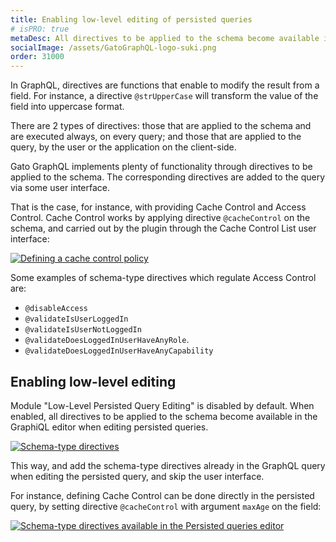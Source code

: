 ```yaml
---
title: Enabling low-level editing of persisted queries
# isPRO: true
metaDesc: All directives to be applied to the schema become available in the GraphiQL editor when editing persisted queries.
socialImage: /assets/GatoGraphQL-logo-suki.png
order: 31000
---
```


In GraphQL, directives are functions that enable to modify the result from a field. For instance, a directive `@strUpperCase` will transform the value of the field into uppercase format.

There are 2 types of directives: those that are applied to the schema and are executed always, on every query; and those that are applied to the query, by the user or the application on the client-side.

Gato GraphQL implements plenty of functionality through directives to be applied to the schema. The corresponding directives are added to the query via some user interface.

That is the case, for instance, with providing Cache Control and Access Control. Cache Control works by applying directive `@cacheControl` on the schema, and carried out by the plugin through the Cache Control List user interface:

<a href="/assets/guides/upstream-pro/cache-control.gif" target="_blank">![Defining a cache control policy](/assets/guides/upstream-pro/cache-control.gif "Defining a cache control policy")</a>

Some examples of schema-type directives which regulate Access Control are:

- `@disableAccess`
- `@validateIsUserLoggedIn`
- `@validateIsUserNotLoggedIn`
- `@validateDoesLoggedInUserHaveAnyRole`.
- `@validateDoesLoggedInUserHaveAnyCapability`

## Enabling low-level editing

Module "Low-Level Persisted Query Editing" is disabled by default. When enabled, all directives to be applied to the schema become available in the GraphiQL editor when editing persisted queries.

<a href="/assets/guides/upstream-pro/schema-type-directives.gif" target="_blank">![Schema-type directives](/assets/guides/upstream-pro/schema-type-directives.gif "Schema-type directives")</a>

This way, and add the schema-type directives already in the GraphQL query when editing the persisted query, and skip the user interface.

For instance, defining Cache Control can be done directly in the persisted query, by setting directive `@cacheControl` with argument `maxAge` on the field:

<a href="/assets/guides/upstream-pro/low-level-persisted-query-editing.png" target="_blank">![Schema-type directives available in the Persisted queries editor](/assets/guides/upstream-pro/low-level-persisted-query-editing.png "Schema-type directives available in the Persisted queries editor")</a>
